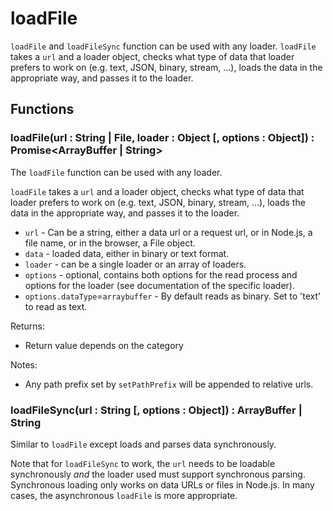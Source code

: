 # loadFile

`loadFile` and `loadFileSync` function can be used with any loader. `loadFile` takes a `url` and a loader object, checks what type of data that loader prefers to work on (e.g. text, JSON, binary, stream, ...), loads the data in the appropriate way, and passes it to the loader.


## Functions


### loadFile(url : String | File, loader : Object [, options : Object]) : Promise<ArrayBuffer | String>

The `loadFile` function can be used with any loader.

`loadFile` takes a `url` and a loader object, checks what type of data that loader prefers to work on (e.g. text, JSON, binary, stream, ...), loads the data in the appropriate way, and passes it to the loader.

* `url` - Can be a string, either a data url or a request url, or in Node.js, a file name, or in the browser, a File object.
* `data` - loaded data, either in binary or text format.
* `loader` - can be a single loader or an array of loaders.
* `options` - optional, contains both options for the read process and options for the loader (see documentation of the specific loader).
* `options.dataType`=`arraybuffer` - By default reads as binary. Set to 'text' to read as text.

Returns:
* Return value depends on the category

Notes:
* Any path prefix set by `setPathPrefix` will be appended to relative urls.


### loadFileSync(url : String [, options : Object]) : ArrayBuffer | String


Similar to `loadFile` except loads and parses data synchronously.

Note that for `loadFileSync` to work, the `url` needs to be loadable synchronously *and* the loader used must support synchronous parsing. Synchronous loading only works on data URLs or files in Node.js. In many cases, the asynchronous `loadFile` is more appropriate.
